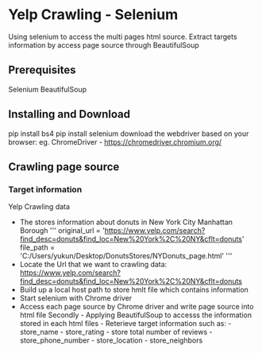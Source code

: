 # Yelp Crawling - Selenium
Using selenium to access the multi pages html source. Extract targets information by access page source through BeautifulSoup

## Prerequisites
Selenium
BeautifulSoup

## Installing and Download
pip install bs4
pip install selenium
download the webdriver based on your browser: eg. ChromeDriver - https://chromedriver.chromium.org/

## Crawling page source

### Target information
Yelp Crawling data 
- The stores information about donuts in New York City Manhattan Borough
''' original_url = 'https://www.yelp.com/search?find_desc=donuts&find_loc=New%20York%2C%20NY&cflt=donuts'
    file_path = 'C:/Users/yukun/Desktop/DonutsStores/NYDonuts_page.html'
'''
- Locate the Url that we want to crawling data: https://www.yelp.com/search?find_desc=donuts&find_loc=New%20York%2C%20NY&cflt=donuts
- Build up a local host path to store hmlt file which contains information
- Start selenium with Chrome driver
- Access each page source by Chrome driver and write page source into html file
Secondly - Applying BeautifulSoup to accesss the information stored in each html files
         - Reterieve target information such as: 
              - store_name
              - store_rating
              - store total number of reviews
              - store_phone_number
              - store_location
              - store_neighbors
